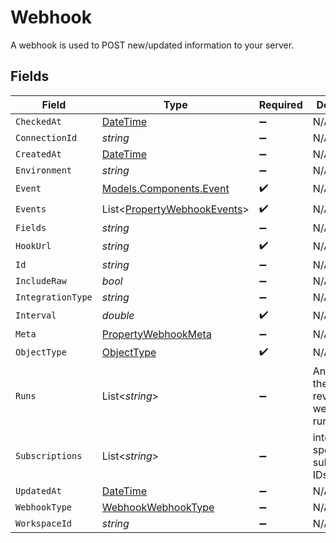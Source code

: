 # Webhook

A webhook is used to POST new/updated information to your server.


## Fields

| Field                                                                                 | Type                                                                                  | Required                                                                              | Description                                                                           |
| ------------------------------------------------------------------------------------- | ------------------------------------------------------------------------------------- | ------------------------------------------------------------------------------------- | ------------------------------------------------------------------------------------- |
| `CheckedAt`                                                                           | [DateTime](https://learn.microsoft.com/en-us/dotnet/api/system.datetime?view=net-5.0) | :heavy_minus_sign:                                                                    | N/A                                                                                   |
| `ConnectionId`                                                                        | *string*                                                                              | :heavy_minus_sign:                                                                    | N/A                                                                                   |
| `CreatedAt`                                                                           | [DateTime](https://learn.microsoft.com/en-us/dotnet/api/system.datetime?view=net-5.0) | :heavy_minus_sign:                                                                    | N/A                                                                                   |
| `Environment`                                                                         | *string*                                                                              | :heavy_minus_sign:                                                                    | N/A                                                                                   |
| `Event`                                                                               | [Models.Components.Event](../../Models/Components/Event.md)                           | :heavy_check_mark:                                                                    | N/A                                                                                   |
| `Events`                                                                              | List<[PropertyWebhookEvents](../../Models/Components/PropertyWebhookEvents.md)>       | :heavy_check_mark:                                                                    | N/A                                                                                   |
| `Fields`                                                                              | *string*                                                                              | :heavy_minus_sign:                                                                    | N/A                                                                                   |
| `HookUrl`                                                                             | *string*                                                                              | :heavy_check_mark:                                                                    | N/A                                                                                   |
| `Id`                                                                                  | *string*                                                                              | :heavy_minus_sign:                                                                    | N/A                                                                                   |
| `IncludeRaw`                                                                          | *bool*                                                                                | :heavy_minus_sign:                                                                    | N/A                                                                                   |
| `IntegrationType`                                                                     | *string*                                                                              | :heavy_minus_sign:                                                                    | N/A                                                                                   |
| `Interval`                                                                            | *double*                                                                              | :heavy_check_mark:                                                                    | N/A                                                                                   |
| `Meta`                                                                                | [PropertyWebhookMeta](../../Models/Components/PropertyWebhookMeta.md)                 | :heavy_minus_sign:                                                                    | N/A                                                                                   |
| `ObjectType`                                                                          | [ObjectType](../../Models/Components/ObjectType.md)                                   | :heavy_check_mark:                                                                    | N/A                                                                                   |
| `Runs`                                                                                | List<*string*>                                                                        | :heavy_minus_sign:                                                                    | An array of the most revent virtual webhook runs                                      |
| `Subscriptions`                                                                       | List<*string*>                                                                        | :heavy_minus_sign:                                                                    | integration-specific subscriptions IDs                                                |
| `UpdatedAt`                                                                           | [DateTime](https://learn.microsoft.com/en-us/dotnet/api/system.datetime?view=net-5.0) | :heavy_minus_sign:                                                                    | N/A                                                                                   |
| `WebhookType`                                                                         | [WebhookWebhookType](../../Models/Components/WebhookWebhookType.md)                   | :heavy_minus_sign:                                                                    | N/A                                                                                   |
| `WorkspaceId`                                                                         | *string*                                                                              | :heavy_minus_sign:                                                                    | N/A                                                                                   |